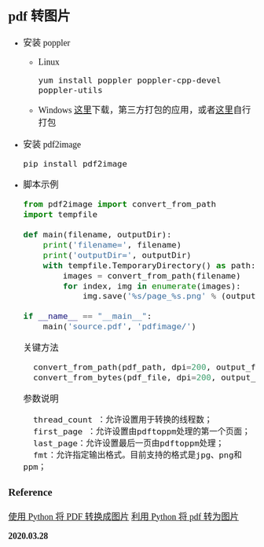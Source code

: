 <font size=4 face='楷体'>

## pdf 转图片

- 安装 poppler

  - Linux
    ```shell
    yum install poppler poppler-cpp-devel poppler-utils
    ```
  - Windows
    [这里](http://blog.alivate.com.au/poppler-windows/)下载，第三方打包的应用，或者[这里](https://github.com/tsdgeos/poppler_mirror/tree/master)自行打包

- 安装 pdf2image

  ```shell
  pip install pdf2image
  ```

- 脚本示例

  ```python
  from pdf2image import convert_from_path
  import tempfile

  def main(filename, outputDir):
      print('filename=', filename)
      print('outputDir=', outputDir)
      with tempfile.TemporaryDirectory() as path:
          images = convert_from_path(filename)
          for index, img in enumerate(images):
              img.save('%s/page_%s.png' % (outputDir, index))

  if __name__ == "__main__":
      main('source.pdf', 'pdfimage/')
  ```

  关键方法

  ```python
    convert_from_path(pdf_path, dpi=200, output_folder=None, first_page=None, last_page=None, fmt='ppm')
    convert_from_bytes(pdf_file, dpi=200, output_folder=None, first_page=None, last_page=None, fmt='ppm')
  ```

  参数说明

  ```
    thread_count ：允许设置用于转换的线程数；
    first_page ：允许设置由pdftoppm处理的第一个页面；
    last_page：允许设置最后一页由pdftoppm处理；
    fmt：允许指定输出格式。目前支持的格式是jpg、png和ppm；
  ```


### Reference

[使用 Python 将 PDF 转换成图片](https://blog.51cto.com/11142243/2299706)
[利用 Python 将 pdf 转为图片](https://www.jianshu.com/p/dd225ba31be4)

**2020.03.28**
